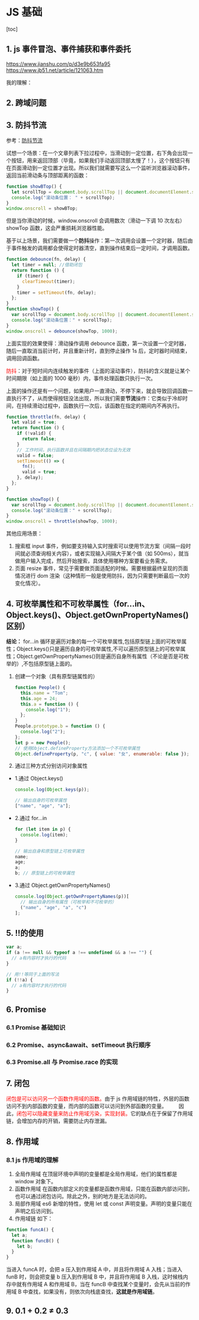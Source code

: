 # JS 基础

[toc]

## 1. js 事件冒泡、事件捕获和事件委托

https://www.jianshu.com/p/d3e9b653fa95
https://www.jb51.net/article/121063.htm

我的理解：

## 2. 跨域问题

## 3. 防抖节流

参考：[防抖节流](https://segmentfault.com/a/1190000018428170)

试想一个场景：在一个文章列表下拉过程中，当滑动到一定位置，右下角会出现一个按钮，用来返回顶部（毕竟，如果我们手动返回顶部太慢了！），这个按钮只有在页面滑动到一定位置才出现。所以我们就需要写这么一个监听浏览器滚动事件，返回当前滑动条与顶部距离的函数：

```js
function showBTop() {
  let scrollTop = document.body.scrollTop || document.documentElement.scrollTop;
  console.log("滚动条位置： " + scrollTop);
}
window.onscroll = showBTop;
```

但是当你滑动的时候，window.onscroll 会调用数次（滑动一下调 10 次左右）showTop 函数，这会严重损耗浏览器性能。

基于以上场景，我们需要做一个**防抖**操作：第一次调用会设置一个定时器，随后由于事件触发的调用都会使得定时器清空，直到操作结束后一定时间，才调用函数。

```js
function debounce(fn, delay) {
  let timer = null; //借助闭包
  return function () {
    if (timer) {
      clearTimeout(timer);
    }
    timer = setTimeout(fn, delay);
  };
}
function showTop() {
  var scrollTop = document.body.scrollTop || document.documentElement.scrollTop;
  console.log("滚动条位置：" + scrollTop);
}
window.onscroll = debounce(showTop, 1000);
```

上面实现的效果使得：滑动操作调用 debounce 函数，第一次设置一个定时器，随后一直取消当前计时，并且重新计时，直到停止操作 1s 后，定时器时间结束，调用回调函数。

<font color='red'>防抖</font>：对于短时间内连续触发的事件（上面的滚动事件），防抖的含义就是让某个时间期限（如上面的 1000 毫秒）内，事件处理函数只执行一次。

上面的操作还是有一个问题，如果用户一直滑动，不停下来，就会导致回调函数一直执行不了，从而使得按钮没法出现，所以我们需要**节流**操作：它类似于冷却时间，在持续滑动过程中，函数执行一次后，该函数在指定的期间内不再执行。

```js
function throttle(fn, delay) {
  let valid = true;
  return function () {
    if (!valid) {
      return false;
    }
    // 工作时间，执行函数并且在间隔期内把状态位设为无效
    valid = false;
    setTimeout(() => {
      fn();
      valid = true;
    }, delay);
  };
}

function showTop() {
  var scrollTop = document.body.scrollTop || document.documentElement.scrollTop;
  console.log("滚动条位置：" + scrollTop);
}
window.onscroll = throttle(showTop, 1000);
```

其他应用场景：

1. 搜索框 input 事件，例如要支持输入实时搜索可以使用节流方案（间隔一段时间就必须查询相关内容），或者实现输入间隔大于某个值（如 500ms），就当做用户输入完成，然后开始搜索，具体使用哪种方案要看业务需求。
2. 页面 resize 事件，常见于需要做页面适配的时候。需要根据最终呈现的页面情况进行 dom 渲染（这种情形一般是使用防抖，因为只需要判断最后一次的变化情况）。

## 4. 可枚举属性和不可枚举属性（for...in、Object.keys()、Object.getOwnPropertyNames()区别）

**结论：** for...in 循环是遍历对象的每一个可枚举属性,包括原型链上面的可枚举属性；Object.keys()只是遍历自身的可枚举属性,不可以遍历原型链上的可枚举属性；Object.getOwnPropertyNames()则是遍历自身所有属性（不论是否是可枚举的）,不包括原型链上面的。

1. 创建一个对象（具有原型链属性的）

   ```js
   function People() {
     this.name = "Tom";
     this.age = 24;
     this.a = function () {
       console.log("1");
     };
   }
   People.prototype.b = function () {
     console.log("2");
   };
   let p = new People();
   // 使用Object.defineProperty方法添加一个不可枚举属性
   Object.defineProperty(p, "c", { value: "女", enumerable: false });
   ```

2. 通过三种方式分别访问对象属性

- 1.通过 Object.keys()

  ```js
  console.log(Object.keys(p));

  // 输出自身的可枚举属性
  ["name", "age", "a"];
  ```

- 2.通过 for...in

  ```js
  for (let item in p) {
    console.log(item);
  }

  // 输出自身和原型链上可枚举属性
  name;
  age;
  a;
  b; // 原型链上的可枚举属性
  ```

- 3.通过 Object.getOwnPropertyNames()

  ```js
  console.log(Object.getOwnPropertyNames(p))[
    // 输出自身的所有属性（可枚举和不可枚举的）
    ("name", "age", "a", "c")
  ];
  ```

## 5. !!的使用

```js
var a;
if (a !== null && typeof a !== undefined && a !== "") {
  // a有内容时才执行的代码
}

// 用!!等同于上面的写法
if (!!a) {
  // a有内容时才执行的代码
}
```

## 6. Promise

### 6.1 Promise 基础知识

### 6.2 Promise、async&await、setTimeout 执行顺序

### 6.3 Promise.all 与 Promise.race 的实现

## 7. 闭包

<font color='red'>闭包是可以访问另一个函数作用域的函数。</font>由于 js 作用域链的特性，外层的函数访问不到内部函数的变量，而内部的函数可以访问到外部函数的变量。
&emsp;&emsp;因此，<font color='red'>闭包可以隐藏变量来防止作用域污染，实现封装。</font>它的缺点在于保留了作用域链，会增加内存的开销，需要防止内存泄漏。

## 8. 作用域

### 8.1 js 作用域的理解

1. 全局作用域
   在顶层环境中声明的变量都是全局作用域，他们的属性都是 window 对象下。
2. 函数作用域
   在函数内部定义的变量都是函数作用域，只能在函数内部访问到，也可以通过闭包访问。除此之外，别的地方是无法访问的。
3. 局部作用域
   es6 新增的特性，使用 let 或 const 声明变量。声明的变量只能在声明之后访问到。
4. 作用域链
   如下：

```js
function funcA() {
  let a;
  function funcB() {
    let b;
  }
}
```

当进入 funcA 时，会把 a 压入到作用域 A 中，并且将作用域 A 入栈；当进入 funB 时，则会把变量 b 压入到作用域 B 中，并且将作用域 B 入栈，这时候栈内存中就有作用域 A 和作用域 B，当在 funcB 中查找某个变量时，会先从当前的作用域 B 中查找，如果没有，则依次向栈底查找，**这就是作用域链**。

## 9. 0.1 + 0.2 ≠ 0.3
